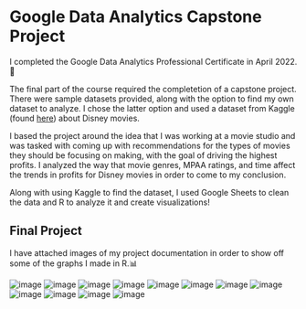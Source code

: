 # Google Data Analytics Capstone Project

I completed the Google Data Analytics Professional Certificate in April 2022. 🌟

The final part of the course required the completetion of a capstone project. There were sample datasets provided, along with the option to find my own dataset to analyze. I chose the latter option and used a dataset from Kaggle (found [here](https://www.kaggle.com/datasets/prateekmaj21/disney-movies)) about Disney movies.

I based the project around the idea that I was working at a movie studio and was tasked with coming up with recommendations for the types of movies they should be focusing on making, with the goal of driving the highest profits. I analyzed the way that movie genres, MPAA ratings, and time affect the trends in profits for Disney movies in order to come to my conclusion.

Along with using Kaggle to find the dataset, I used Google Sheets to clean the data and R to analyze it and create visualizations!

## Final Project

I have attached images of my project documentation in order to show off some of the graphs I made in R.📊

![image](https://user-images.githubusercontent.com/106031283/187330239-b3c95e6d-b5d9-4320-b2cb-d40c43768459.png)
![image](https://user-images.githubusercontent.com/106031283/187330385-92f8a37e-08c8-42c9-8c75-d59671227d64.png)
![image](https://user-images.githubusercontent.com/106031283/187330540-01124e82-3cb0-4772-8b09-119349aa0468.png)
![image](https://user-images.githubusercontent.com/106031283/187330660-67741e60-ac6b-4471-9f47-fc022e63e36c.png)
![image](https://user-images.githubusercontent.com/106031283/187330781-20cc71d7-d61c-4aba-bf65-d77c02f5bd55.png)
![image](https://user-images.githubusercontent.com/106031283/187330957-411b487c-db18-4f87-95f5-0dd07d7b01ec.png)
![image](https://user-images.githubusercontent.com/106031283/187331025-eddfa9d4-c4b4-4b7a-8b0a-3fea2d16b5b8.png)
![image](https://user-images.githubusercontent.com/106031283/187331451-7a248f48-9f28-464c-981c-b243e601afd2.png)
![image](https://user-images.githubusercontent.com/106031283/187331729-e1e4653d-423f-4690-8c11-61f3ebd51381.png)
![image](https://user-images.githubusercontent.com/106031283/187331816-b25b3f8c-42b5-40e7-a6d4-a9ab5acc7986.png)
![image](https://user-images.githubusercontent.com/106031283/187331907-4af18e58-b6c0-4f3b-a9e4-e73578a3eda6.png)
![image](https://user-images.githubusercontent.com/106031283/187331970-b123a871-ea30-46b1-b5d2-5fefa4d98f32.png)

